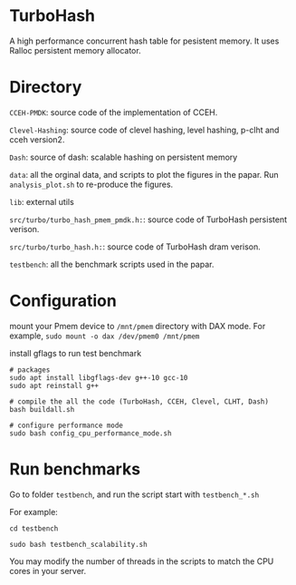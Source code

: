 # TurboHash

A high performance concurrent hash table for pesistent memory. It uses Ralloc persistent memory allocator.

# Directory

`CCEH-PMDK`: source code of the implementation of CCEH.

`Clevel-Hashing`: source code of clevel hashing, level hashing, p-clht and cceh version2.

`Dash`: source of dash: scalable hashing on persistent memory

`data`: all the orginal data, and scripts to plot the figures in the papar. Run `analysis_plot.sh` to re-produce the figures.

`lib`: external utils

`src/turbo/turbo_hash_pmem_pmdk.h:`: source code of TurboHash persistent verison.

`src/turbo/turbo_hash.h:`: source code of TurboHash dram verison.

`testbench`: all the benchmark scripts used in the papar.

# Configuration

mount your Pmem device to `/mnt/pmem` directory with DAX mode. For example, `sudo mount -o dax /dev/pmem0 /mnt/pmem`

install gflags to run test benchmark

```
# packages
sudo apt install libgflags-dev g++-10 gcc-10
sudo apt reinstall g++

# compile the all the code (TurboHash, CCEH, Clevel, CLHT, Dash)
bash buildall.sh

# configure performance mode
sudo bash config_cpu_performance_mode.sh
```

# Run benchmarks

Go to folder `testbench`, and run the script start with `testbench_*.sh`

For example:

```
cd testbench

sudo bash testbench_scalability.sh

```

You may modify the number of threads in the scripts to match the CPU cores in your server.


